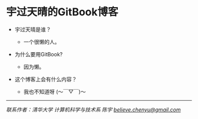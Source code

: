 # 宇过天晴的GitBook博客

* 宇过天晴是谁？
    
    - 一个很懒的人。

* 为什么要用GitBook?
    
    - 因为懒。

* 这个博客上会有什么内容？

    - 我也不知道呀  (～￣▽￣)～

-------

*联系作者：清华大学 计算机科学与技术系 陈宇 <believe.chenyu@gmail.com>*